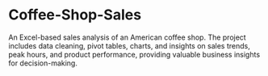 # Coffee-Shop-Sales
An Excel-based sales analysis of an American coffee shop. The project includes data cleaning, pivot tables, charts, and insights on sales trends, peak hours, and product performance, providing valuable business insights for decision-making.
